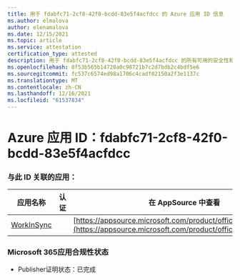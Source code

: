 ```yaml
---
title: 用于 fdabfc71-2cf8-42f0-bcdd-83e5f4acfdcc 的 Azure 应用 ID 信息
ms.author: elmalova
author: elenamalova
ms.date: 12/15/2021
ms.topic: article
ms.service: attestation
certification_type: attested
description: 用于 fdabfc71-2cf8-42f0-bcdd-83e5f4acfdcc 的所有可用的安全性和合规性信息。
ms.openlocfilehash: 8f53b565b14720a0c98721b7c2d7bdb2c4bdf5e6
ms.sourcegitcommit: fc537c6574ed98a1706c4cadf02150a2f3e1137c
ms.translationtype: MT
ms.contentlocale: zh-CN
ms.lasthandoff: 12/16/2021
ms.locfileid: "61537834"
---
```

# <a name="azure-app-id-fdabfc71-2cf8-42f0-bcdd-83e5f4acfdcc"></a>Azure 应用 ID：fdabfc71-2cf8-42f0-bcdd-83e5f4acfdcc


### <a name="apps-associated-with-this-id"></a>与此 ID 关联的应用：
| **应用名称** | **认证** | **在 AppSource 中查看** |
|--------------|---------------|-----------------------|
| [WorkInSync](https://docs.microsoft.com/microsoft-365-app-certification/forward/WA200002974) |  | [https://appsource.microsoft.com/product/office/WA200002974](https://appsource.microsoft.com/product/office/WA200002974) |

### <a name="microsoft-365-app-compliance-status"></a>Microsoft 365应用合规性状态
- Publisher证明状态：已完成

